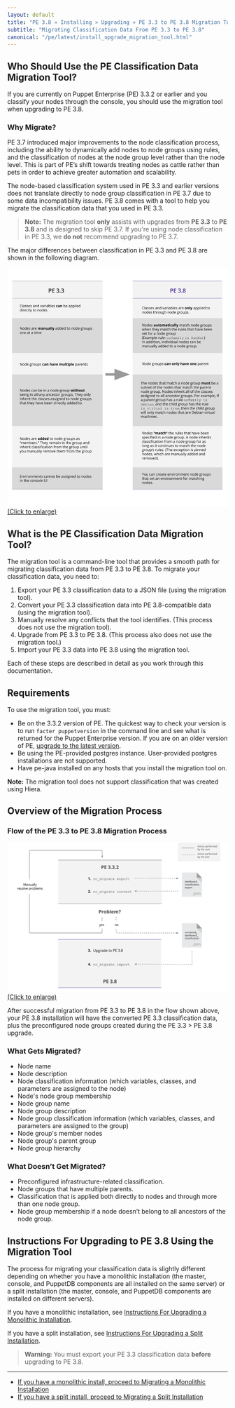 ```yaml
---
layout: default
title: "PE 3.8 » Installing » Upgrading » PE 3.3 to PE 3.8 Migration Tool"
subtitle: "Migrating Classification Data From PE 3.3 to PE 3.8"
canonical: "/pe/latest/install_upgrade_migration_tool.html"
---
```


## Who Should Use the PE Classification Data Migration Tool?

If you are currently on Puppet Enterprise (PE) 3.3.2 or earlier and you classify your nodes through the console, you should use the migration tool when upgrading to PE 3.8.

### Why Migrate?

PE 3.7 introduced major improvements to the node classification process, including the ability to dynamically add nodes to node groups using rules, and the classification of nodes at the node group level rather than the node level. This is part of PE’s shift towards treating nodes as cattle rather than pets in order to achieve greater automation and scalability.

The node-based classification system used in PE 3.3 and earlier versions does not translate directly to node group classification in PE 3.7 due to some data incompatibility issues. PE 3.8 comes with a tool to help you migrate the classification data that you used in PE 3.3.

> **Note:** The migration tool **only** assists with upgrades from **PE 3.3** to **PE 3.8** and is designed to skip PE 3.7. If you're using node classification in PE 3.3, we **do not** recommend upgrading to PE 3.7.

The major differences between classification in PE 3.3 and PE 3.8 are shown in the following diagram.

<a href="./images/pe3.8_migration_differences.svg"><img src="./images/pe3.8_migration_differences.svg" alt="Classification Differences" title="Click to enlarge"> (Click to enlarge)</a>

## What is the PE Classification Data Migration Tool?

The migration tool is a command-line tool that provides a smooth path for migrating classification data from PE 3.3 to PE 3.8. To migrate your classification data, you need to:

1. Export your PE 3.3 classification data to a JSON file (using the migration tool).
2. Convert your PE 3.3 classification data into PE 3.8-compatible data (using the migration tool).
3. Manually resolve any conflicts that the tool identifies. (This process does not use the migration tool).
4. Upgrade from PE 3.3 to PE 3.8. (This process also does not use the migration tool.)
5. Import your PE 3.3 data into PE 3.8 using the migration tool.

Each of these steps are described in detail as you work through this documentation.

## Requirements

To use the migration tool, you must:

* Be on the 3.3.2 version of PE. The quickest way to check your version is to run `facter puppetversion` in the command line and see what is returned for the Puppet Enterprise version. If you are on an older version of PE, [upgrade to the latest version](./install_upgrading.html).
* Be using the PE-provided postgres instance. User-provided postgres installations are not supported.
* Have pe-java installed on any hosts that you install the migration tool on.

**Note:** The migration tool does not support classification that was created using Hiera.

## Overview of the Migration Process

### Flow of the PE 3.3 to PE 3.8 Migration Process
<a href="./images/pe3.8_migration_flow.svg"><img src="./images/pe3.8_migration_flow.svg" alt="Migration Process" title="Click to enlarge"> (Click to enlarge)</a>

After successful migration from PE 3.3 to PE 3.8 in the flow shown above, your PE 3.8 installation will have the converted PE 3.3 classification data, plus the preconfigured node groups created during the PE 3.3 > PE 3.8 upgrade.

### What Gets Migrated?

* Node name
* Node description
* Node classification information (which variables, classes, and parameters are assigned to the node)
* Node's node group membership
* Node group name
* Node group description
* Node group classification information (which variables, classes, and parameters are assigned to the group)
* Node group's member nodes
* Node group's parent group
* Node group hierarchy

### What Doesn’t Get Migrated?

* Preconfigured infrastructure-related classification.
* Node groups that have multiple parents.
* Classification that is applied both directly to nodes and through more than one node group.
* Node group membership if a node doesn’t belong to all ancestors of the node group.

## Instructions For Upgrading to PE 3.8 Using the Migration Tool

The process for migrating your classification data is slightly different depending on whether you have a monolithic installation (the master, console, and PuppetDB components are all installed on the same server) or a split installation (the master, console, and PuppetDB components are installed on different servers).


If you have a monolithic installation, see [Instructions For Upgrading a Monolithic Installation](./install_upgrade_migration_monolithic.html).

If you have a split installation, see [Instructions For Upgrading a Split Installation](./install_upgrade_migration_split.html).

> **Warning:** You must export your PE 3.3 classification data **before** upgrading to PE 3.8.

* * *


- [If you have a monolithic install, proceed to Migrating a Monolithic Installation](./install_upgrade_migration_monolithic.html)
- [If you have a split install, proceed to Migrating a Split Installation](./install_upgrade_migration_split.html)